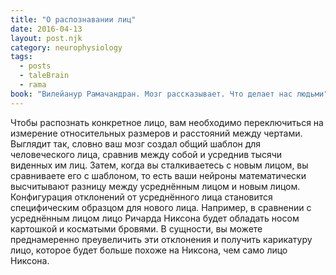```yaml
---
title: "О распознавании лиц"
date: 2016-04-13
layout: post.njk
category: neurophysiology
tags:
  - posts
  - taleBrain
  - rama
book: "Вилейанур Рамачандран. Мозг рассказывает. Что делает нас людьми"
---
```


Чтобы распознать конкретное лицо, вам необходимо переключиться на измерение относительных размеров и расстояний между чертами. Выглядит так, словно ваш мозг создал общий шаблон для человеческого лица, сравнив между собой и усреднив тысячи виденных им лиц. Затем, когда вы сталкиваетесь с новым лицом, вы сравниваете его с шаблоном, то есть ваши нейроны математически высчитывают разницу между усреднённым лицом и новым лицом. Конфигурация отклонений от усреднённого лица становится специфическим образцом для нового лица. Например, в сравнении с усреднённым лицом лицо Ричарда Никсона будет обладать носом картошкой и косматыми бровями. В сущности, вы можете преднамеренно преувеличить эти отклонения и получить карикатуру лицо, которое будет больше похоже на Никсона, чем само лицо Никсона.
